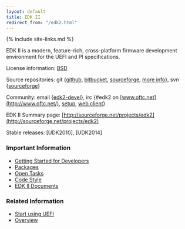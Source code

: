 ```yaml
---
layout: default
title: EDK II
redirect_from: "/edk2.html"
---
```

{% include site-links.md %}

EDK II is a modern, feature-rich, cross-platform firmware development
environment for the UEFI and PI specifications.

License information: [BSD](http://www.opensource.org/licenses/bsd-license.php)

Source repositories: git
{[github](https://github.com/tianocore/edk2),
 [bitbucket](https://bitbucket.org/tianocore/edk2),
 [sourceforge](https://sourceforge.net/p/tianocore/edk2),
 [more info]({{wiki}}/EDK2_git)},
svn
{[sourceforge](https://svn.code.sf.net/p/edk2/code/trunk/edk2)}

Community:
email {[edk2-devel]({{wiki}}/Edk2-devel)},
irc {\#edk2 on [www.oftc.net](http://www.oftc.net/),
     [setup](http://www.oftc.net/NickServ/CertFP/),
     [web client](http://webchat.oftc.net/?channels=edk2)}

<!-- Bug/feature tracking: [http://sourceforge.net/apps/trac/edk2](http://sourceforge.net/apps/trac/edk2) -->

EDK II Summary page: [http://sourceforge.net/projects/edk2](http://sourceforge.net/projects/edk2)

Stable releases: [UDK2010], [UDK2014]

### <span class="mw-headline" id="Important_Information">Important Information</span>

* [Getting Started for Developers]({{wiki}}/Getting_Started_with_EDK_II)
* [Packages]({{wiki}}/EDKII_Packages)
* [Open Tasks]({{wiki}}/Tasks)
* [Code Style]({{wiki}}/Code-Style)
* [EDK II Documents]({{wiki}}/EDK_II_Documents)

### <span class="mw-headline" id="Related_Information">Related Information</span>

* [Start using UEFI]({{wiki}}/Start_using_UEFI)
* [Overview]({{wiki}}/EDK_II_Overview)
